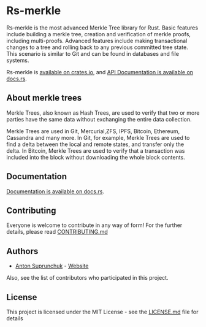 # Rs-merkle

Rs-merkle is the most advanced Merkle Tree library for Rust.
Basic features include building a merkle tree, 
creation and verification of merkle proofs, including multi-proofs.
Advanced features include making transactional changes to a tree and rolling 
back to any previous committed tree state. 
This scenario is similar to Git and can be found in databases and file systems.

Rs-merkle is
[available on crates.io](https://crates.io/crates/rs_merkle), and 
[API Documentation is available on docs.rs](https://docs.rs/rs_merkle/).

## About merkle trees

Merkle Trees, also known as Hash Trees, are used to verify that two or more 
parties have the same data without exchanging the entire data collection.

Merkle Trees are used in Git, Mercurial,ZFS, IPFS, Bitcoin, Ethereum, Cassandra 
and many more. In Git, for example, Merkle Trees are used to find a delta 
between the local and remote states,  and transfer only the delta. In Bitcoin, 
Merkle Trees are used to verify that a transaction was included into the block 
without downloading the whole block contents.

## Documentation

[Documentation is available on docs.rs](https://docs.rs/rs_merkle/).

## Contributing

Everyone is welcome to contribute in any way of form! For the further details, please read [CONTRIBUTING.md](./CONTRIBUTING.md)

## Authors
- [Anton Suprunchuk](https://github.com/antouhou) - [Website](https://antouhou.com)

Also, see the list of contributors who participated in this project.

## License

This project is licensed under the MIT License - see the [LICENSE.md](./LICENSE.md) file for details
